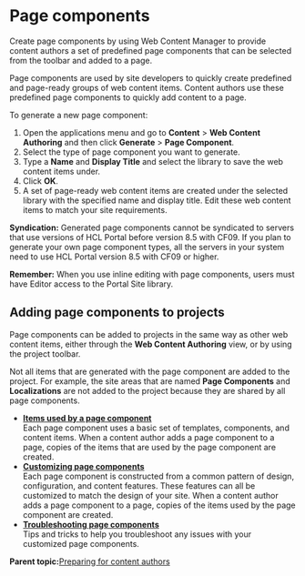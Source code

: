 # Page components

Create page components by using Web Content Manager to provide content authors a set of predefined page components that can be selected from the toolbar and added to a page.

Page components are used by site developers to quickly create predefined and page-ready groups of web content items. Content authors use these predefined page components to quickly add content to a page.

To generate a new page component:

1.  Open the applications menu and go to **Content** \> **Web Content Authoring** and then click **Generate** \> **Page Component**.
2.  Select the type of page component you want to generate.
3.  Type a **Name** and **Display Title** and select the library to save the web content items under.
4.  Click **OK**.
5.  A set of page-ready web content items are created under the selected library with the specified name and display title. Edit these web content items to match your site requirements.

**Syndication:** Generated page components cannot be syndicated to servers that use versions of HCL Portal before version 8.5 with CF09. If you plan to generate your own page component types, all the servers in your system need to use HCL Portal version 8.5 with CF09 or higher.

**Remember:** When you use inline editing with page components, users must have Editor access to the Portal Site library.

## Adding page components to projects

Page components can be added to projects in the same way as other web content items, either through the **Web Content Authoring** view, or by using the project toolbar.

Not all items that are generated with the page component are added to the project. For example, the site areas that are named **Page Components** and **Localizations** are not added to the project because they are shared by all page components.

-   **[Items used by a page component](../wcm/wcm_dev_page_components_pattern.md)**  
Each page component uses a basic set of templates, components, and content items. When a content author adds a page component to a page, copies of the items that are used by the page component are created.
-   **[Customizing page components](../wcm/wcm_dev_page_components_customize.md)**  
Each page component is constructed from a common pattern of design, configuration, and content features. These features can all be customized to match the design of your site. When a content author adds a page component to a page, copies of the items used by the page component are created.
-   **[Troubleshooting page components](../wcm/wcm_dev_page_components_tips.md)**  
Tips and tricks to help you troubleshoot any issues with your customized page components.

**Parent topic:**[Preparing for content authors](../site/site_prep_toolbar.md)

